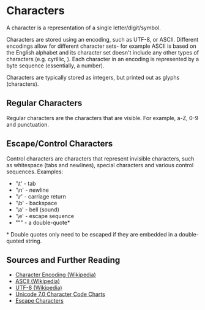 # Characters

A character is a representation of a single letter/digit/symbol.

Characters are stored using an encoding, such as UTF-8, or ASCII.  Different encodings allow for different character sets- for example ASCII is based on the English alphabet and its character set doesn't include any other types of characters (e.g. cyrillic, ).  Each character in an encoding is represented by a byte sequence (essentially, a number).

Characters are typically stored as integers, but printed out as glyphs (characters).

## Regular Characters

Regular characters are the characters that are visible.  For example, a-Z, 0-9 and punctuation.

## Escape/Control Characters

Control characters are characters that represent invisible characters, such as whitespace (tabs and newlines), special characters and various control sequences.  Examples:

  * '\t' - tab
  * '\n' - newline
  * '\r' - carriage return
  * '\b' - backspace
  * '\a' - bell (sound)
  * '\e' - escape sequence
  * "\"" - a double-quote\*

\* Double quotes only need to be escaped if they are embedded in a double-quoted string.

## Sources and Further Reading

* [Character Encoding (Wikipedia)](http://en.wikipedia.org/wiki/Character_encoding)
* [ASCII (WIkipedia)](http://en.wikipedia.org/wiki/ASCII)
* [UTF-8 (Wikipedia)](http://en.wikipedia.org/wiki/UTF-8)
* [Unicode 7.0 Character Code Charts](http://www.unicode.org/charts/index.html)
* [Escape Characters](http://en.wikipedia.org/wiki/Escape_character)
